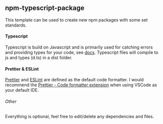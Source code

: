 ## npm-typescript-package

This template can be used to create new npm packages with some set standards.

#### Typescript

Typescript is build on Javascript and is primarily used for catching errors and providing types for your code, see [docs](https://www.typescriptlang.org/docs/). Typescript files will compile to js and types (d.ts) in a dist folder.

#### Prettier & ESLint

[Prettier](https://prettier.io/) and [ESLint](https://eslint.org/) are defined as the default code formatter. I would recommend the [Prettier - Code formatter extension](https://marketplace.visualstudio.com/items?itemName=esbenp.prettier-vscode) when using VSCode as your default IDE.

###### Other
Everything is optional, feel free to edit/delete any dependencies and files.
